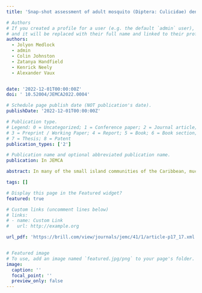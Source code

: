 ```yaml
---
title: 'Snap-shot assessment of adult mosquito (Diptera: Culicidae) densities on the Turks and Caicos Islands, February 2022'

# Authors
# If you created a profile for a user (e.g. the default `admin` user), write the username (folder name) here
# and it will be replaced with their full name and linked to their profile.
authors:
  - Jolyon Medlock
  - admin
  - Colin Johnston
  - Zatanya Handfield
  - Kenrick Neely
  - Alexander Vaux


date: '2022-12-01T00:00:00Z'
doi: ' 10.52004/JEMCA2022.0004'

# Schedule page publish date (NOT publication's date).
publishDate: '2022-12-01T00:00:00Z'

# Publication type.
# Legend: 0 = Uncategorized; 1 = Conference paper; 2 = Journal article;
# 3 = Preprint / Working Paper; 4 = Report; 5 = Book; 6 = Book section;
# 7 = Thesis; 8 = Patent
publication_types: ['2']

# Publication name and optional abbreviated publication name.
publication: In JEMCA

abstract: In many of the small island communities of the Caribbean, much of the vector surveillance effort is focussed on house-to-house peri-focal surveys to collect data on larval indices. Adult mosquito trapping is not always routine or affordable and is usually focussed on ad hoc biting issues or small-scale investigations. This makes understanding the relative importance and densities of the common urban mosquitoes, such as *Aedes* *aegypti* and *Culex* *quinquefasciatu*s, problematic. This snap-shot survey in February 2022 using BG-Sentinel traps at 30 different locations across five islands of the Turks and Caicos, aimed to provide the first island-wide assessment of urban mosquito densities. In total, 2,820 adult mosquitoes were collected over 285 trap nights. *Aedes* *aegypti* was most common on the island of Providenciales, with very low densities recorded on South Caicos, North and Middle Caicos, with *Ae*. *aegypti* most highly abundant in the main commercial centres. The highest densities of *Cx*. *quinquefasciatus* were trapped on North Caicos. Small numbers of other species were also collected, including the first record of *Anopheles* in TCI. This established framework of trapping and initial assessment provides a platform for continued monitoring of mosquitoes in TCI to better inform mosquito-borne disease risk assessment and future vector control efforts.

tags: []

# Display this page in the Featured widget?
featured: true

# Custom links (uncomment lines below)
# links:
# - name: Custom Link
#   url: http://example.org

url_pdf: 'https://brill.com/view/journals/jemc/41/1/article-p17_17.xml'


# Featured image
# To use, add an image named `featured.jpg/png` to your page's folder.
image:
  caption: ''
  focal_point: ''
  preview_only: false
---
```


